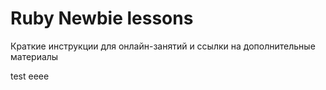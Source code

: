 # Ruby Newbie lessons

Краткие инструкции для онлайн-занятий и ссылки на дополнительные материалы

test
eeee
